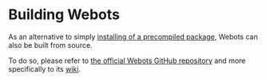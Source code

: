 # Building Webots

As an alternative to simply [installing of a precompiled package](installing-webots.md), Webots can also be built from source.

To do so, please refer to [the official Webots GitHub repository](https://github.com/omichel/webots) and more specifically to its [wiki](https://github.com/omichel/webots/wiki).
